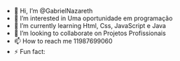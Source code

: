 - 👋 Hi, I’m @GabrielNazareth
- 👀 I’m interested in Uma oportunidade em programação
- 🌱 I’m currently learning Html, Css, JavaScript e Java
- 💞️ I’m looking to collaborate on Projetos Profissionais
- 📫 How to reach me 11987699060
- ⚡ Fun fact: 

<!---
GabrielNazareth/GabrielNazareth is a ✨ special ✨ repository because its `README.md` (this file) appears on your GitHub profile.
You can click the Preview link to take a look at your changes.
--->

